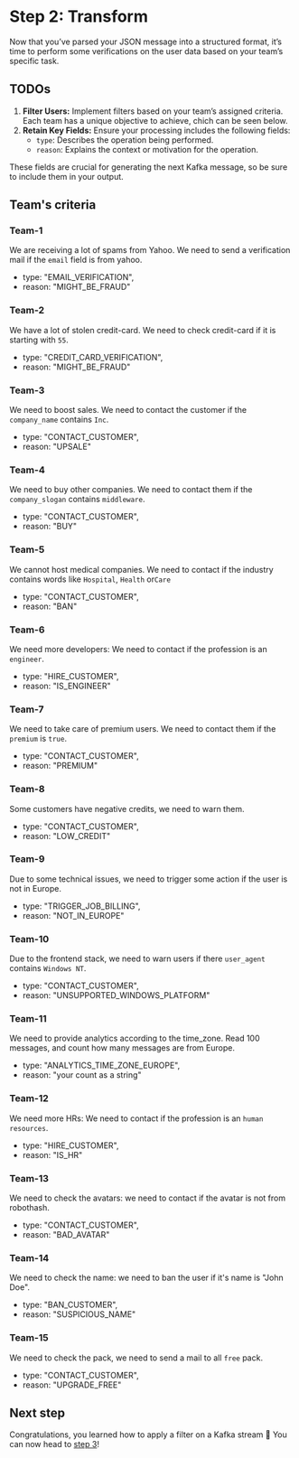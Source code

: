 # Step 2: Transform

Now that you’ve parsed your JSON message into a structured format, it’s time to perform some verifications on the user data based on your team’s specific task.

## TODOs

1. **Filter Users:** Implement filters based on your team’s assigned criteria. Each team has a unique objective to achieve, chich can be seen below.
2. **Retain Key Fields:** Ensure your processing includes the following fields:
   - `type`: Describes the operation being performed.
   - `reason`: Explains the context or motivation for the operation.

These fields are crucial for generating the next Kafka message, so be sure to include them in your output.

## Team's criteria

### Team-1

We are receiving a lot of spams from Yahoo. We need to send a verification mail if the `email` field is from yahoo.

* type: "EMAIL_VERIFICATION",
* reason: "MIGHT_BE_FRAUD"

### Team-2

We have a lot of stolen credit-card. We need to check credit-card if it is starting with `55`.

* type: "CREDIT_CARD_VERIFICATION",
* reason: "MIGHT_BE_FRAUD"

### Team-3

We need to boost sales. We need to contact the customer if the `company_name` contains `Inc`.

* type: "CONTACT_CUSTOMER",
* reason: "UPSALE"

### Team-4

We need to buy other companies. We need to contact them if the `company_slogan` contains `middleware`.

* type: "CONTACT_CUSTOMER",
* reason: "BUY"

### Team-5

We cannot host medical companies. We need to contact if the industry contains words like `Hospital`, `Health` or`Care`

* type: "CONTACT_CUSTOMER",
* reason: "BAN"

### Team-6

We need more developers: We need to contact if the profession is an `engineer`.

* type: "HIRE_CUSTOMER",
* reason: "IS_ENGINEER"

### Team-7

We need to take care of premium users. We need to contact them if the `premium` is `true`.

* type: "CONTACT_CUSTOMER",
* reason: "PREMIUM"

### Team-8

Some customers have negative credits, we need to warn them.

* type: "CONTACT_CUSTOMER",
* reason: "LOW_CREDIT"

### Team-9

Due to some technical issues, we need to trigger some action if the user is not in Europe.

* type: "TRIGGER_JOB_BILLING",
* reason: "NOT_IN_EUROPE"

### Team-10

Due to the frontend stack, we need to warn users if there `user_agent` contains `Windows NT`.

* type: "CONTACT_CUSTOMER",
* reason: "UNSUPPORTED_WINDOWS_PLATFORM"

### Team-11

We need to provide analytics according to the time_zone. Read 100 messages, and count how many messages are from Europe. 

* type: "ANALYTICS_TIME_ZONE_EUROPE",
* reason: "your count as a string"

### Team-12

We need more HRs: We need to contact if the profession is an `human resources`.

* type: "HIRE_CUSTOMER",
* reason: "IS_HR"

### Team-13

We need to check the avatars: we need to contact if the avatar is not from robothash.

* type: "CONTACT_CUSTOMER",
* reason: "BAD_AVATAR"

### Team-14

We need to check the name: we need to ban the user if it's name is "John Doe".

* type: "BAN_CUSTOMER",
* reason: "SUSPICIOUS_NAME"

### Team-15

We need to check the pack, we need to send a mail to all `free` pack.

* type: "CONTACT_CUSTOMER",
* reason: "UPGRADE_FREE"
  
## Next step

Congratulations, you learned how to apply a filter on a Kafka stream 🎉
You can now head to [step 3](/kafka-tutorial/docs/step-3.html)!
